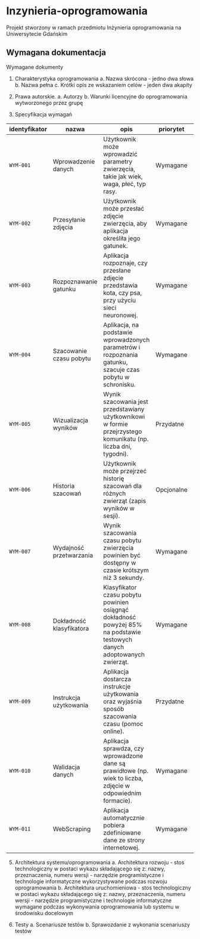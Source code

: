 # Inzynieria-oprogramowania
Projekt stworzony w ramach przedmiotu Inżynieria oprogramowania na Uniwersytecie Gdańskim

## Wymagana dokumentacja

Wymagane dokumenty
1. Charakterystyka oprogramowania
a. Nazwa skrócona - jedno dwa słowa
b. Nazwa pełna
c. Krótki opis ze wskazaniem celów - jeden dwa akapity

2. Prawa autorskie.
a. Autorzy
b. Warunki licencyjne do oprogramowania wytworzonego przez grupę

3. Specyfikacja wymagań
   
| identyfikator | nazwa | opis | priorytet | kategoria |
| ----------- | -------------------- | --------------| ------- | ------------ |
| `WYM-001` | Wprowadzenie danych | Użytkownik może wprowadzić parametry zwierzęcia, takie jak wiek, waga, płeć, typ rasy. | Wymagane	| Funkcjonalne |
| `WYM-002`	| Przesyłanie zdjęcia	| Użytkownik może przesłać zdjęcie zwierzęcia, aby aplikacja określiła jego gatunek.	| Wymagane |	Funkcjonalne |
| `WYM-003`	| Rozpoznawanie gatunku	| Aplikacja rozpoznaje, czy przesłane zdjęcie przedstawia kota, czy psa, przy użyciu sieci neuronowej. |	Wymagane | Funkcjonalne  |
| `WYM-004`	| Szacowanie czasu pobytu	| Aplikacja, na podstawie wprowadzonych parametrów i rozpoznania gatunku, szacuje czas pobytu w schronisku.	| Wymagane |	Funkcjonalne |
| `WYM-005`	| Wizualizacja wyników	| Wynik szacowania jest przedstawiany użytkownikowi w formie przejrzystego komunikatu (np. liczba dni, tygodni).	| Przydatne |	Funkcjonalne |
| `WYM-006`	| Historia szacowań	| Użytkownik może przejrzeć historię szacowań dla różnych zwierząt (zapis wyników w sesji).	| Opcjonalne |	Funkcjonalne |
| `WYM-007`	| Wydajność przetwarzania |	Wynik szacowania czasu pobytu zwierzęcia powinien być dostępny w czasie krótszym niż 3 sekundy.	| Wymagane |	Pozafunkcjonalne |
| `WYM-008`	| Dokładność klasyfikatora	| Klasyfikator czasu pobytu powinien osiągnąć dokładność powyżej 85% na podstawie testowych danych adoptowanych zwierząt.	| Wymagane |	Pozafunkcjonalne |
| `WYM-009` |	Instrukcja użytkowania |	Aplikacja dostarcza instrukcje użytkowania oraz wyjaśnia sposób szacowania czasu (pomoc online). |	Przydatne |	Funkcjonalne |
| `WYM-010` |	Walidacja danych |	Aplikacja sprawdza, czy wprowadzone dane są prawidłowe (np. wiek to liczba, zdjęcie w odpowiednim formacie).	| Wymagane |	Funkcjonalne |
| `WYM-011` |	WebScraping |	Aplikacja automatycznie pobiera zdefiniowane dane ze strony internetowej.	| Wymagane	| Funkcjonalne |

5. Architektura systemu/oprogramowania
a. Architektura rozwoju - stos technologiczny w postaci wykazu składającego się z: nazwy, przeznaczenia, numeru wersji - narzędzie programistyczne i technologie informatyczne wykorzystywane podczas rozwoju oprogramowania
b. Architektura uruchomieniowa - stos technologiczny w postaci wykazu składającego się z: nazwy, przeznaczenia, numeru wersji - narzędzie programistyczne i technologie informatyczne wymagane podczas
wykonywania oprogramowania lub systemu w środowisku docelowym

6. Testy
a. Scenariusze testów
b. Sprawozdanie z wykonania scenariuszy testów

